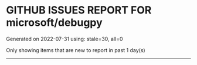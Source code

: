 
# GITHUB ISSUES REPORT FOR microsoft/debugpy


Generated on 2022-07-31 using: stale=30, all=0


Only showing items that are new to report in past 1 day(s)


---
